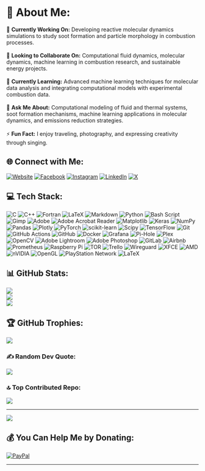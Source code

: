 # 💫 About Me:
🔭 **Currently Working On:** Developing reactive molecular dynamics simulations to study soot formation and particle morphology in combustion processes.<br>  
👯 **Looking to Collaborate On:** Computational fluid dynamics, molecular dynamics, machine learning in combustion research, and sustainable energy projects.<br>  
🌱 **Currently Learning:** Advanced machine learning techniques for molecular data analysis and integrating computational models with experimental combustion data.<br>  
💬 **Ask Me About:** Computational modeling of fluid and thermal systems, soot formation mechanisms, machine learning applications in molecular dynamics, and emissions reduction strategies.<br>  
⚡ **Fun Fact:** I enjoy traveling, photography, and expressing creativity through singing.<br>  

## 🌐 Connect with Me:
[![Website](https://img.shields.io/badge/Website-%23FF5722.svg?logo=github&logoColor=white)](https://kmmukut.github.io)  [![Facebook](https://img.shields.io/badge/Facebook-%231877F2.svg?logo=Facebook&logoColor=white)](https://facebook.com/kmmukut)  [![Instagram](https://img.shields.io/badge/Instagram-%23E4405F.svg?logo=Instagram&logoColor=white)](https://instagram.com/kmmukut)  [![LinkedIn](https://img.shields.io/badge/LinkedIn-%230077B5.svg?logo=linkedin&logoColor=white)](https://linkedin.com/in/kmmukut)  [![X](https://img.shields.io/badge/X-black.svg?logo=X&logoColor=white)](https://x.com/kmmukut)  

## 💻 Tech Stack:
![C](https://img.shields.io/badge/c-%2300599C.svg?style=for-the-badge&logo=c&logoColor=white) ![C++](https://img.shields.io/badge/c++-%2300599C.svg?style=for-the-badge&logo=c%2B%2B&logoColor=white) ![Fortran](https://img.shields.io/badge/Fortran-%23734F96.svg?style=for-the-badge&logo=fortran&logoColor=white) ![LaTeX](https://img.shields.io/badge/latex-%23008080.svg?style=for-the-badge&logo=latex&logoColor=white) ![Markdown](https://img.shields.io/badge/markdown-%23000000.svg?style=for-the-badge&logo=markdown&logoColor=white) ![Python](https://img.shields.io/badge/python-3670A0?style=for-the-badge&logo=python&logoColor=ffdd54) ![Bash Script](https://img.shields.io/badge/bash_script-%23121011.svg?style=for-the-badge&logo=gnu-bash&logoColor=white) ![Gimp](https://img.shields.io/badge/Gimp-657D8B?style=for-the-badge&logo=gimp&logoColor=FFFFFF) ![Adobe](https://img.shields.io/badge/adobe-%23FF0000.svg?style=for-the-badge&logo=adobe&logoColor=white) ![Adobe Acrobat Reader](https://img.shields.io/badge/Adobe%20Acrobat%20Reader-EC1C24.svg?style=for-the-badge&logo=Adobe%20Acrobat%20Reader&logoColor=white) ![Matplotlib](https://img.shields.io/badge/Matplotlib-%23ffffff.svg?style=for-the-badge&logo=Matplotlib&logoColor=black) ![Keras](https://img.shields.io/badge/Keras-%23D00000.svg?style=for-the-badge&logo=Keras&logoColor=white) ![NumPy](https://img.shields.io/badge/numpy-%23013243.svg?style=for-the-badge&logo=numpy&logoColor=white) ![Pandas](https://img.shields.io/badge/pandas-%23150458.svg?style=for-the-badge&logo=pandas&logoColor=white) ![Plotly](https://img.shields.io/badge/Plotly-%233F4F75.svg?style=for-the-badge&logo=plotly&logoColor=white) ![PyTorch](https://img.shields.io/badge/PyTorch-%23EE4C2C.svg?style=for-the-badge&logo=PyTorch&logoColor=white) ![scikit-learn](https://img.shields.io/badge/scikit--learn-%23F7931E.svg?style=for-the-badge&logo=scikit-learn&logoColor=white) ![Scipy](https://img.shields.io/badge/SciPy-%230C55A5.svg?style=for-the-badge&logo=scipy&logoColor=%white) ![TensorFlow](https://img.shields.io/badge/TensorFlow-%23FF6F00.svg?style=for-the-badge&logo=TensorFlow&logoColor=white) ![Git](https://img.shields.io/badge/git-%23F05033.svg?style=for-the-badge&logo=git&logoColor=white) ![GitHub Actions](https://img.shields.io/badge/github%20actions-%232671E5.svg?style=for-the-badge&logo=githubactions&logoColor=white) ![GitHub](https://img.shields.io/badge/github-%23121011.svg?style=for-the-badge&logo=github&logoColor=white) ![Docker](https://img.shields.io/badge/docker-%230db7ed.svg?style=for-the-badge&logo=docker&logoColor=white) ![Grafana](https://img.shields.io/badge/grafana-%23F46800.svg?style=for-the-badge&logo=grafana&logoColor=white) ![Pi-Hole](https://img.shields.io/badge/pihole-%2396060C.svg?style=for-the-badge&logo=pi-hole&logoColor=white) ![Plex](https://img.shields.io/badge/plex-%23E5A00D.svg?style=for-the-badge&logo=plex&logoColor=white) ![OpenCV](https://img.shields.io/badge/opencv-%23white.svg?style=for-the-badge&logo=opencv&logoColor=white) ![Adobe Lightroom](https://img.shields.io/badge/Adobe%20Lightroom-31A8FF.svg?style=for-the-badge&logo=Adobe%20Lightroom&logoColor=white) ![Adobe Photoshop](https://img.shields.io/badge/adobe%20photoshop-%2331A8FF.svg?style=for-the-badge&logo=adobe%20photoshop&logoColor=white) ![GitLab](https://img.shields.io/badge/gitlab-%23181717.svg?style=for-the-badge&logo=gitlab&logoColor=white) ![Airbnb](https://img.shields.io/badge/Airbnb-%23ff5a5f.svg?style=for-the-badge&logo=Airbnb&logoColor=white) ![Prometheus](https://img.shields.io/badge/Prometheus-E6522C?style=for-the-badge&logo=Prometheus&logoColor=white) ![Raspberry Pi](https://img.shields.io/badge/-Raspberry_Pi-C51A4A?style=for-the-badge&logo=Raspberry-Pi) ![TOR](https://img.shields.io/badge/tor-%237E4798.svg?style=for-the-badge&logo=tor-project&logoColor=white) ![Trello](https://img.shields.io/badge/Trello-%23026AA7.svg?style=for-the-badge&logo=Trello&logoColor=white) ![Wireguard](https://img.shields.io/badge/wireguard-%2388171A.svg?style=for-the-badge&logo=wireguard&logoColor=white) ![XFCE](https://img.shields.io/badge/XFCE-%232284F2.svg?style=for-the-badge&logo=xfce&logoColor=white) ![AMD](https://img.shields.io/badge/AMD-%23000000.svg?style=for-the-badge&logo=amd&logoColor=white) ![nVIDIA](https://img.shields.io/badge/nVIDIA-%2376B900.svg?style=for-the-badge&logo=nVIDIA&logoColor=white) ![OpenGL](https://img.shields.io/badge/OpenGL-white?logo=OpenGL&style=for-the-badge) ![PlayStation Network](https://img.shields.io/badge/PSN-%230070D1.svg?style=for-the-badge&logo=Playstation&logoColor=white) ![LaTeX](https://img.shields.io/badge/latex-%23008080.svg?style=for-the-badge&logo=latex&logoColor=white)

## 📊 GitHub Stats:
![](https://github-readme-stats.vercel.app/api?username=kmmukut&theme=tokyonight&hide_border=false&include_all_commits=true&count_private=true)  
![](https://github-readme-streak-stats.herokuapp.com/?user=kmmukut&theme=tokyonight&hide_border=false)  
![](https://github-readme-stats.vercel.app/api/top-langs/?username=kmmukut&theme=tokyonight&hide_border=false&include_all_commits=true&count_private=true&layout=compact)

## 🏆 GitHub Trophies:
![](https://github-profile-trophy.vercel.app/?username=kmmukut&theme=tokyonight&no-frame=false&no-bg=false&margin-w=4)

### ✍️ Random Dev Quote:
![](https://quotes-github-readme.vercel.app/api?type=horizontal&theme=radical)

### 🔝 Top Contributed Repo:
![](https://github-contributor-stats.vercel.app/api?username=kmmukut&limit=5&theme=dark&combine_all_yearly_contributions=true)

---
[![](https://visitcount.itsvg.in/api?id=kmmukut&icon=0&color=8)](https://visitcount.itsvg.in)

## 💰 You Can Help Me by Donating:
[![PayPal](https://img.shields.io/badge/PayPal-00457C?style=for-the-badge&logo=paypal&logoColor=white)](https://paypal.me/kmmukut)

---
